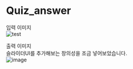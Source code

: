 # Quiz_answer

입력 이미지<br>
![test](https://github.com/anulabgit/Quiz_answer/assets/127391777/dc74a41e-1cb9-4e02-9caa-5e42b994dd61)

출력 이미지<br>
슬라이더UI를 추가해보는 창의성을 조금 넣어보았습니다.<br>
![image](https://github.com/anulabgit/Quiz_answer/assets/127391777/7163d905-4a29-48ea-b26e-8de8c4bd1f28)


